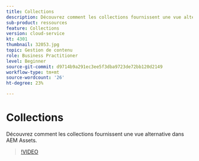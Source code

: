```yaml
---
title: Collections
description: Découvrez comment les collections fournissent une vue alternative dans AEM Assets.
sub-product: ressources
feature: Collections
version: cloud-service
kt: 4301
thumbnail: 32053.jpg
topic: Gestion de contenu
role: Business Practitioner
level: Beginner
source-git-commit: d9714b9a291ec3ee5f3dba9723de72bb120d2149
workflow-type: tm+mt
source-wordcount: '26'
ht-degree: 23%

---
```



# Collections

Découvrez comment les collections fournissent une vue alternative dans AEM Assets.

>[!VIDEO](https://video.tv.adobe.com/v/32053/?quality=12&learn=on&hidetitle=true)